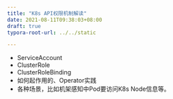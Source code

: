 ```yaml
---
title: "K8s API权限机制解读"
date: 2021-08-11T09:38:03+08:00
draft: true
typora-root-url: ../../static

---
```


- ServiceAccount
- ClusterRole
- ClusterRoleBinding
- 如何起作用的、Operator实践
- 各种场景，比如机架感知中Pod要访问K8s Node信息等。